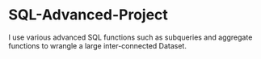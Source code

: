 # SQL-Advanced-Project
I use various advanced SQL functions such as subqueries and aggregate functions to wrangle a large inter-connected Dataset.
